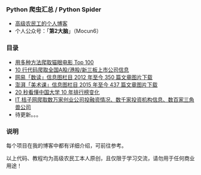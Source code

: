 ### Python 爬虫汇总 / Python Spider

- [高级农民工的个人博客](https://www.makcyun.top/)
- 个人公众号：「**第2大脑**」（Mocun6）



### 目录

- [用多种方法爬取猫眼电影 Top 100](https://github.com/makcyun/web_scraping_with_python/tree/master/%E7%8C%AB%E7%9C%BC%E7%94%B5%E5%BD%B1top100)
- [10 行代码爬取全国A股/港股/新三板上市公司信息](https://www.makcyun.top/web_scraping_withpython2.html)
- [网易「数读」信息图栏目 2012 年至今 350 篇文章图片下载](https://github.com/makcyun/web_scraping_with_python/tree/master/python%E7%88%AC%E8%99%AB(3)%EF%BC%9A%E5%8D%95%E9%A1%B5%E5%9B%BE%E7%89%87%E4%B8%8B%E8%BD%BD-%E7%BD%91%E6%98%93%E6%95%B0%E8%AF%BB%E4%BF%A1%E6%81%AF%E5%9B%BE)
- [澎湃「美术课」信息图栏目 2015 年至今 437 篇文章图片下载](https://github.com/makcyun/web_scraping_with_python/tree/master/Python%E7%88%AC%E8%99%AB(4)%EF%BC%9A%E5%9B%BE%E7%89%87%E6%89%B9%E9%87%8F%E4%B8%8B%E8%BD%BD-%E4%BB%A5%E6%BE%8E%E6%B9%83%E7%BD%91%E4%BF%A1%E6%81%AF%E5%9B%BE%E4%B8%BA%E4%BE%8B)
- [20 秒看懂中国大学 10 年排行榜变化](https://github.com/makcyun/web_scraping_with_python/tree/master/pyhton%E5%8F%AF%E8%A7%86%E5%8C%96-1-%E4%B8%AD%E5%9B%BD%E5%A4%A7%E5%AD%A6%E5%AD%A6%E6%9C%AF%E6%8E%92%E8%A1%8C%E6%A6%9C)
- [IT 桔子网爬取数万家创业公司投融资情况、数千家投资机构信息、数百家三角兽公司](https://github.com/makcyun/web_scraping_with_python/tree/master/ITjuzi%E7%BD%91%E5%88%9B%E4%B8%9A%E5%85%AC%E5%8F%B8%E7%88%AC%E8%99%AB)
- 待更新。。。



### 说明

每个项目在我的博客中都有详细介绍，可前往参考。

以上代码、教程均为高级农民工本人原创，且仅限于学习交流，请勿用于任何商业用途！

